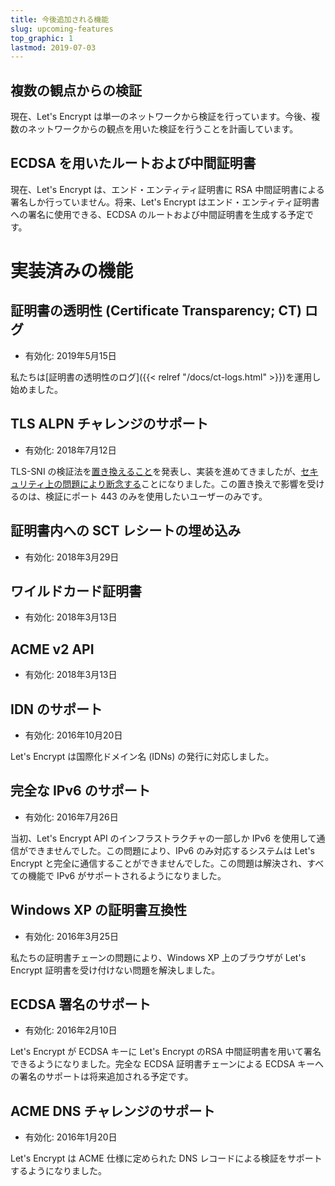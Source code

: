 ```yaml
---
title: 今後追加される機能
slug: upcoming-features
top_graphic: 1
lastmod: 2019-07-03
---
```


## 複数の観点からの検証

現在、Let's Encrypt は単一のネットワークから検証を行っています。今後、複数のネットワークからの観点を用いた検証を行うことを計画しています。

## ECDSA を用いたルートおよび中間証明書

現在、Let's Encrypt は、エンド・エンティティ証明書に RSA 中間証明書による署名しか行っていません。将来、Let's Encrypt はエンド・エンティティ証明書への署名に使用できる、ECDSA のルートおよび中間証明書を生成する予定です。

# 実装済みの機能

## 証明書の透明性 (Certificate Transparency; CT) ログ

* 有効化: 2019年5月15日

私たちは[証明書の透明性のログ]({{< relref "/docs/ct-logs.html" >}})を運用し始めました。

## TLS ALPN チャレンジのサポート

* 有効化: 2018年7月12日

TLS-SNI の検証法を[置き換えること](https://datatracker.ietf.org/doc/draft-ietf-acme-tls-alpn/)を発表し、実装を進めてきましたが、[セキュリティ上の問題により断念する](https://community.letsencrypt.org/t/important-what-you-need-to-know-about-tls-sni-validation-issues/50811)ことになりました。この置き換えで影響を受けるのは、検証にポート 443 のみを使用したいユーザーのみです。

## 証明書内への SCT レシートの埋め込み

* 有効化: 2018年3月29日

## ワイルドカード証明書

* 有効化: 2018年3月13日 

## ACME v2 API

* 有効化: 2018年3月13日

## IDN のサポート

* 有効化: 2016年10月20日

Let's Encrypt は国際化ドメイン名 (IDNs) の発行に対応しました。

## 完全な IPv6 のサポート

* 有効化: 2016年7月26日

当初、Let's Encrypt API のインフラストラクチャの一部しか IPv6 を使用して通信ができませんでした。この問題により、IPv6 のみ対応するシステムは Let's Encrypt と完全に通信することができませんでした。この問題は解決され、すべての機能で IPv6 がサポートされるようになりました。

## Windows XP の証明書互換性

* 有効化: 2016年3月25日

私たちの証明書チェーンの問題により、Windows XP 上のブラウザが Let's Encrypt 証明書を受け付けない問題を解決しました。

## ECDSA 署名のサポート

* 有効化: 2016年2月10日

Let's Encrypt が ECDSA キーに Let's Encrypt のRSA 中間証明書を用いて署名できるようになりました。完全な ECDSA 証明書チェーンによる ECDSA キーへの署名のサポートは将来追加される予定です。

## ACME DNS チャレンジのサポート

* 有効化: 2016年1月20日

Let's Encrypt は ACME 仕様に定められた DNS レコードによる検証をサポートするようになりました。
